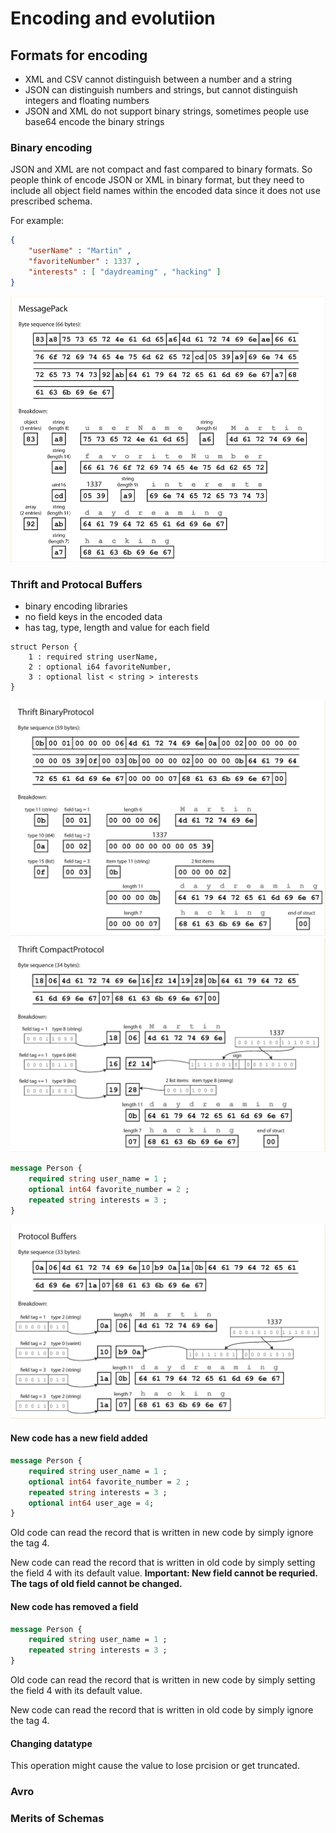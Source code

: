 # Encoding and evolutiion

## Formats for encoding

- XML and CSV cannot distinguish between a number and a string
- JSON can distinguish numbers and strings, but cannot distinguish integers and floating numbers
- JSON and XML do not support binary strings, sometimes people use base64 encode the binary strings

### Binary encoding

JSON and XML are not compact and fast compared to binary formats. So people think of encode JSON or XML in binary format, but they need to include all object field names within the encoded data since it does not use prescribed schema.

For example:

``` json
{
    "userName" : "Martin" ,
    "favoriteNumber" : 1337 ,
    "interests" : [ "daydreaming" , "hacking" ]
}
```

![json-binary-encoding](./json-binary-encoding.png)

### Thrift and Protocal Buffers

- binary encoding libraries
- no field keys in the encoded data
- has tag, type, length and value for each field

``` thrift
struct Person {
    1 : required string userName,
    2 : optional i64 favoriteNumber,
    3 : optional list < string > interests
}
```

![thrift](./thrift.png)
![thrift-compact](./thrift-compact.png)

``` protobuf
message Person {
    required string user_name = 1 ;
    optional int64 favorite_number = 2 ;
    repeated string interests = 3 ;
}
```

![protobuf](./protobuf.png)

#### New code has a new field added

``` protobuf
message Person {
    required string user_name = 1 ;
    optional int64 favorite_number = 2 ;
    repeated string interests = 3 ;
    optional int64 user_age = 4;
}
```

Old code can read the record that is written in new code by simply ignore the tag 4.

New code can read the record that is written in old code by simply setting the field 4 with its default value. **Important: New field cannot be requried. The tags of old field cannot be changed.**

#### New code has removed a field

``` protobuf
message Person {
    required string user_name = 1 ;
    repeated string interests = 3 ;
}
```

Old code can read the record that is written in new code by simply setting the field 4 with its default value.

New code can read the record that is written in old code by simply ignore the tag 4.

#### Changing datatype

This operation might cause the value to lose prcision or get truncated.

### Avro

### Merits of Schemas
